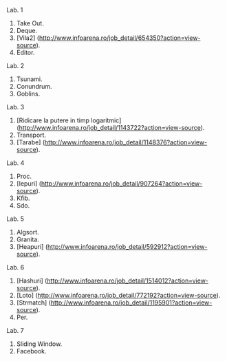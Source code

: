 Lab. 1
1. Take Out.
2. Deque.
3. [Vila2] (http://www.infoarena.ro/job_detail/654350?action=view-source).
4. Editor.

Lab. 2
1. Tsunami.
2. Conundrum.
3. Goblins.

Lab. 3
1. [Ridicare la putere in timp logaritmic] (http://www.infoarena.ro/job_detail/1143722?action=view-source).
2. Transport.
3. [Tarabe] (http://www.infoarena.ro/job_detail/1148376?action=view-source).

Lab. 4
1. Proc.
2. [Iepuri] (http://www.infoarena.ro/job_detail/907264?action=view-source).
3. Kfib.
4. Sdo.

Lab. 5
1. Algsort.
2. Granita.
3. [Heapuri] (http://www.infoarena.ro/job_detail/592912?action=view-source).

Lab. 6
1. [Hashuri] (http://www.infoarena.ro/job_detail/1514012?action=view-source).
2. [Loto] (http://www.infoarena.ro/job_detail/772192?action=view-source).
3. [Strmatch] (http://www.infoarena.ro/job_detail/1195901?action=view-source).
4. Per.

Lab. 7
1. Sliding Window.
2. Facebook.



